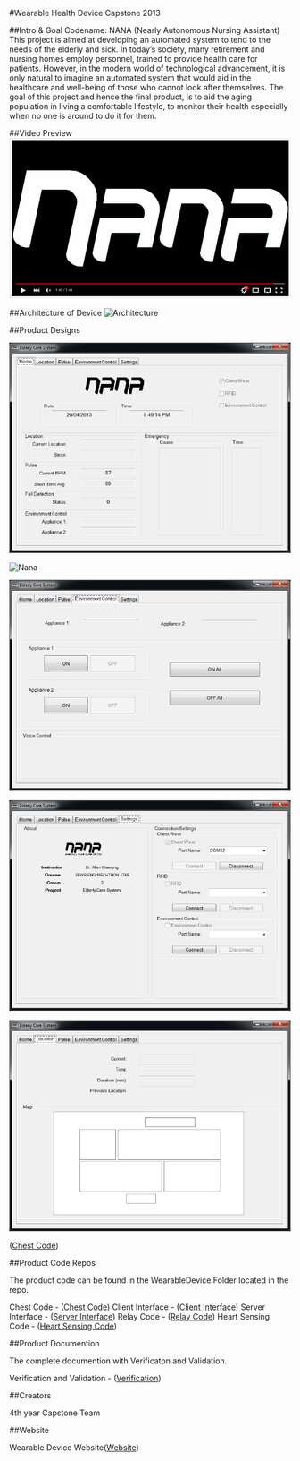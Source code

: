 #Wearable Health Device Capstone 2013

##Intro & Goal
Codename: NANA (Nearly Autonomous Nursing Assistant)
This project is aimed at developing an automated system to tend to the needs of the elderly and sick. In today’s society, many retirement and nursing homes employ personnel, trained to provide health care for patients. However, in the modern world of technological advancement, it is only natural to imagine an automated system that would aid in the healthcare and well-being of those who cannot look after themselves. The goal of this project and hence the final product, is to aid the aging population in living a comfortable lifestyle, to monitor their health especially when no one is around to do it for them.

##Video Preview
[![Youtube](https://raw.githubusercontent.com/tron1991/health-wearable/master/nana_youtube.png)](https://youtu.be/9TSWEAj5TAA)

##Architecture of Device
![Architecture](https://raw.githubusercontent.com/tron1991/health-wearable/master/Pictures/nana_layout.png)

##Product Designs

![Nana](https://raw.githubusercontent.com/tron1991/health-wearable/master/Pictures/home.png)

![Nana](https://raw.githubusercontent.com/tron1991/health-wearable/master/Pictures/pulse1.png)

![Nana](https://raw.githubusercontent.com/tron1991/health-wearable/master/Pictures/relay.png)

![Nana](https://raw.githubusercontent.com/tron1991/health-wearable/master/Pictures/settings.png)

![Nana](https://raw.githubusercontent.com/tron1991/health-wearable/master/Pictures/location.png)


([Chest Code](https://raw.githubusercontent.com/tron1991/health-wearable/master/WearableDevice))

##Product Code Repos

The product code can be found in the WearableDevice Folder located in the repo.

Chest Code - ([Chest Code](https://github.com/tron1991/health-wearable/master/WearableDeviceChestCode))
Client Interface - ([Client Interface](https://github.com/tron1991/health-wearable/master/WearableDeviceClientV4))
Server Interface - ([Server Interface](https://github.com/tron1991/health-wearable/master/WearableDeviceServerV4))
Relay Code - ([Relay Code](https://github.com/tron1991/health-wearable/master/WearableDeviceRelayCode))
Heart Sensing Code - ([Heart Sensing Code](https://github.com/tron1991/health-wearable/master/WearableDeviceHeartSensingCode))

##Product Documention

The complete documention with Verificaton and Validation.

Verification and Validation - ([Verification](https://github.com/tron1991/health-wearable/master/Documentation/Verification_and_Validation.pdf))

##Creators

4th year Capstone Team

##Website 

Wearable Device Website([Website](http://tron1991-bitstarter2-s-mooc.herokuapp.com))



